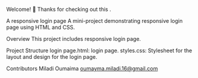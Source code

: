 Welcome! 👋
Thanks for checking out this .

A responsive login page
A mini-project demonstrating responsive login page using HTML and CSS.

Overview
This project includes  responsive login page.

Project Structure
login page.html: login page.
styles.css: Stylesheet for the layout and design for the login page.

Contributors
Miladi Oumaima oumayma.miladi.16@gmail.com
